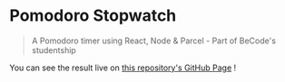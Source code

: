 # Pomodoro Stopwatch

> A Pomodoro timer using React, Node & Parcel - Part of BeCode's studentship

You can see the result live on [this repository's GitHub Page](https://tanguyscholtes.github.io/Pomodoro-Stopwatch/) !
